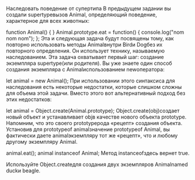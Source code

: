 Наследовать поведение от супертипа
В предыдущем задании вы создали supertypeвызов Animal, определяющий поведение, характерное для всех животных:

function Animal() { }
Animal.prototype.eat = function() {
  console.log("nom nom nom");
};
Эта и следующая задача будут посвящены тому, как повторно использовать методы Animalвнутри Birdи Dogбез их повторного определения. Он использует технику, называемую наследованием. Эта задача охватывает первый шаг: создание экземпляра supertype(или родителя). Вы уже знаете один способ создания экземпляра с Animalиспользованием newоператора:

let animal = new Animal();
При использовании этого синтаксиса для наследования есть некоторые недостатки, которые слишком сложны для объема этой задачи. Вместо этого вот альтернативный подход без этих недостатков:

let animal = Object.create(Animal.prototype);
Object.create(obj)создает новый объект и устанавливает objв качестве нового объекта prototype. Напомним, что это своего prototypeрода «рецепт» создания объекта. Установив для prototypeof animalзначение prototypeof Animal, вы фактически даете animalэкземпляру тот же «рецепт», что и любому другому экземпляру Animal.

animal.eat();
animal instanceof Animal;
Метод instanceofздесь вернет true.

Используйте Object.createдля создания двух экземпляров Animalnamed duckи beagle.

